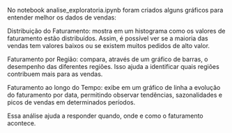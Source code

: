 No notebook analise_exploratoria.ipynb foram criados alguns gráficos para entender melhor os dados de vendas:

Distribuição do Faturamento: mostra em um histograma como os valores de faturamento estão distribuídos. Assim, é possível ver se a maioria das vendas tem valores baixos ou se existem muitos pedidos de alto valor.

Faturamento por Região: compara, através de um gráfico de barras, o desempenho das diferentes regiões. Isso ajuda a identificar quais regiões contribuem mais para as vendas.

Faturamento ao longo do Tempo: exibe em um gráfico de linha a evolução do faturamento por data, permitindo observar tendências, sazonalidades e picos de vendas em determinados períodos.

 Essa análise ajuda a responder quando, onde e como o faturamento acontece.
